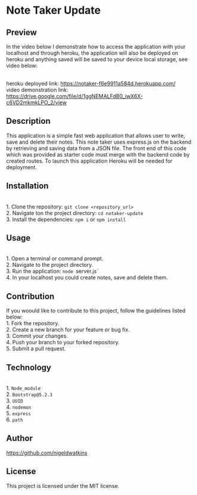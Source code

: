 # Note Taker Update

## Preview 
In the video below I demonstrate how to access the application with your localhost and through heroku, the application will also be deployed on heroku and anything saved will be saved to your device local storage, see video below: 

<br> heroku deployed link: https://notaker-f6e9911a584d.herokuapp.com/ 
<br> video demonstration link: https://drive.google.com/file/d/1ggNEMALFdB0_iwX6X-c6VD2mkmkLPO_2/view
## Description

This application is a simple fast web application that allows user to write, save and delete their notes. This note taker uses express.js on the backend by retrieving and saving data from a JSON file. The front end of this code which was provided as starter code must merge with the backend code by created routes. To launch this application Heroku will be needed for deployment. 

## Installation
<br>1. Clone the repository: `git clone <repository_url>`
<br>2. Navigate ton the project directory: `cd notaker-update`
<br>3. Install the dependencies: `npm i` or `npm install`

## Usage
<br>1. Open a terminal or command prompt.
<br>2. Navigate to the project directory.
<br>3. Run the application: `node `server.js`
<br>4. In your localhost you could create notes, save and delete them.

## Contribution 
If you woould like to contribute to this project, follow the guidelines listed below:
<br>1. Fork the repository.
<br>2. Create a new branch for your feature or bug fix.
<br>3. Commit your changes.
<br>4. Push your branch to your forked repository.
<br>5. Submit a pull request.

## Technology 
<br>1. `Node_module`
<br>2. `Bootstrap@5.2.3`
<br>3. `UUID`
<br>4. `nodemon`
<br>5. `express`
<br>6. `path`

## Author

https://github.com/nigeldwatkins 

## License 
This project is licensed under the MIT license.